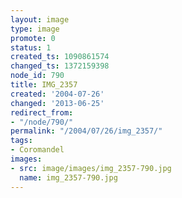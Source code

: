 ```yaml
---
layout: image
type: image
promote: 0
status: 1
created_ts: 1090861574
changed_ts: 1372159398
node_id: 790
title: IMG_2357
created: '2004-07-26'
changed: '2013-06-25'
redirect_from:
- "/node/790/"
permalink: "/2004/07/26/img_2357/"
tags:
- Coromandel
images:
- src: image/images/img_2357-790.jpg
  name: img_2357-790.jpg
---
```



